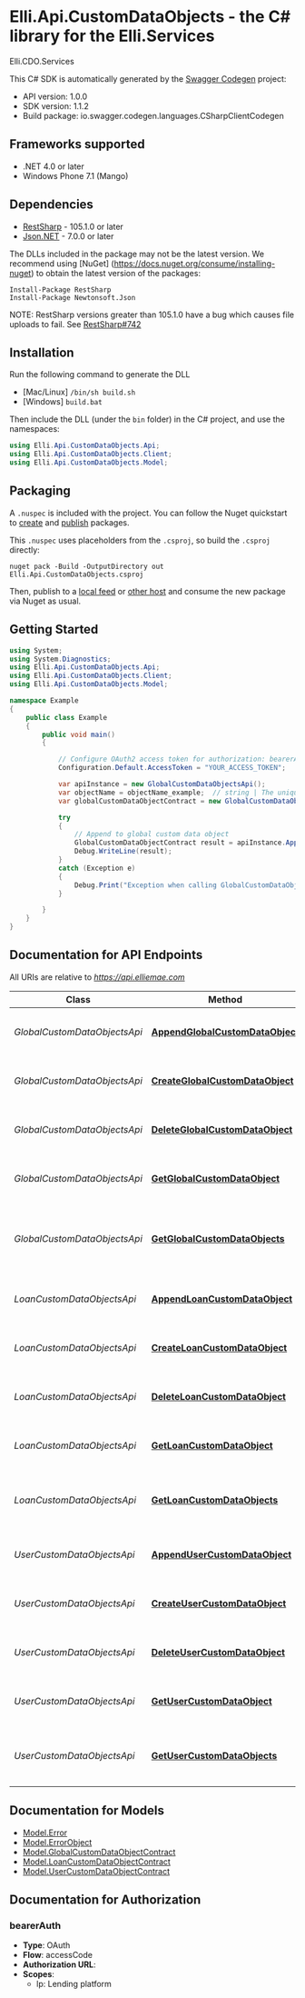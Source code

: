 # Elli.Api.CustomDataObjects - the C# library for the Elli.Services

Elli.CDO.Services

This C# SDK is automatically generated by the [Swagger Codegen](https://github.com/swagger-api/swagger-codegen) project:

- API version: 1.0.0
- SDK version: 1.1.2
- Build package: io.swagger.codegen.languages.CSharpClientCodegen

<a name="frameworks-supported"></a>
## Frameworks supported
- .NET 4.0 or later
- Windows Phone 7.1 (Mango)

<a name="dependencies"></a>
## Dependencies
- [RestSharp](https://www.nuget.org/packages/RestSharp) - 105.1.0 or later
- [Json.NET](https://www.nuget.org/packages/Newtonsoft.Json/) - 7.0.0 or later

The DLLs included in the package may not be the latest version. We recommend using [NuGet] (https://docs.nuget.org/consume/installing-nuget) to obtain the latest version of the packages:
```
Install-Package RestSharp
Install-Package Newtonsoft.Json
```

NOTE: RestSharp versions greater than 105.1.0 have a bug which causes file uploads to fail. See [RestSharp#742](https://github.com/restsharp/RestSharp/issues/742)

<a name="installation"></a>
## Installation
Run the following command to generate the DLL
- [Mac/Linux] `/bin/sh build.sh`
- [Windows] `build.bat`

Then include the DLL (under the `bin` folder) in the C# project, and use the namespaces:
```csharp
using Elli.Api.CustomDataObjects.Api;
using Elli.Api.CustomDataObjects.Client;
using Elli.Api.CustomDataObjects.Model;
```
<a name="packaging"></a>
## Packaging

A `.nuspec` is included with the project. You can follow the Nuget quickstart to [create](https://docs.microsoft.com/en-us/nuget/quickstart/create-and-publish-a-package#create-the-package) and [publish](https://docs.microsoft.com/en-us/nuget/quickstart/create-and-publish-a-package#publish-the-package) packages.

This `.nuspec` uses placeholders from the `.csproj`, so build the `.csproj` directly:

```
nuget pack -Build -OutputDirectory out Elli.Api.CustomDataObjects.csproj
```

Then, publish to a [local feed](https://docs.microsoft.com/en-us/nuget/hosting-packages/local-feeds) or [other host](https://docs.microsoft.com/en-us/nuget/hosting-packages/overview) and consume the new package via Nuget as usual.

<a name="getting-started"></a>
## Getting Started

```csharp
using System;
using System.Diagnostics;
using Elli.Api.CustomDataObjects.Api;
using Elli.Api.CustomDataObjects.Client;
using Elli.Api.CustomDataObjects.Model;

namespace Example
{
    public class Example
    {
        public void main()
        {

            // Configure OAuth2 access token for authorization: bearerAuth
            Configuration.Default.AccessToken = "YOUR_ACCESS_TOKEN";

            var apiInstance = new GlobalCustomDataObjectsApi();
            var objectName = objectName_example;  // string | The unique identifier assigned to a CDO under specific resource
            var globalCustomDataObjectContract = new GlobalCustomDataObjectContract(); // GlobalCustomDataObjectContract |  (optional) 

            try
            {
                // Append to global custom data object
                GlobalCustomDataObjectContract result = apiInstance.AppendGlobalCustomDataObject(objectName, globalCustomDataObjectContract);
                Debug.WriteLine(result);
            }
            catch (Exception e)
            {
                Debug.Print("Exception when calling GlobalCustomDataObjectsApi.AppendGlobalCustomDataObject: " + e.Message );
            }

        }
    }
}
```

<a name="documentation-for-api-endpoints"></a>
## Documentation for API Endpoints

All URIs are relative to *https://api.elliemae.com*

Class | Method | HTTP request | Description
------------ | ------------- | ------------- | -------------
*GlobalCustomDataObjectsApi* | [**AppendGlobalCustomDataObject**](docs/GlobalCustomDataObjectsApi.md#appendglobalcustomdataobject) | **PATCH** /encompass/v1/company/customObjects/{objectName} | Append to global custom data object
*GlobalCustomDataObjectsApi* | [**CreateGlobalCustomDataObject**](docs/GlobalCustomDataObjectsApi.md#createglobalcustomdataobject) | **PUT** /encompass/v1/company/customObjects/{objectName} | Create a global custom data object
*GlobalCustomDataObjectsApi* | [**DeleteGlobalCustomDataObject**](docs/GlobalCustomDataObjectsApi.md#deleteglobalcustomdataobject) | **DELETE** /encompass/v1/company/customObjects/{objectName} | Removes a global custom data objec
*GlobalCustomDataObjectsApi* | [**GetGlobalCustomDataObject**](docs/GlobalCustomDataObjectsApi.md#getglobalcustomdataobject) | **GET** /encompass/v1/company/customObjects/{objectName} | Retrieve a global custom data object
*GlobalCustomDataObjectsApi* | [**GetGlobalCustomDataObjects**](docs/GlobalCustomDataObjectsApi.md#getglobalcustomdataobjects) | **GET** /encompass/v1/company/customObjects | Retrieve all custom data objects for any instance
*LoanCustomDataObjectsApi* | [**AppendLoanCustomDataObject**](docs/LoanCustomDataObjectsApi.md#appendloancustomdataobject) | **PATCH** /encompass/v1/loans/{loanId}/customObjects/{objectName} | Append custom data object for a loan
*LoanCustomDataObjectsApi* | [**CreateLoanCustomDataObject**](docs/LoanCustomDataObjectsApi.md#createloancustomdataobject) | **PUT** /encompass/v1/loans/{loanId}/customObjects/{objectName} | Create a loan custom data object
*LoanCustomDataObjectsApi* | [**DeleteLoanCustomDataObject**](docs/LoanCustomDataObjectsApi.md#deleteloancustomdataobject) | **DELETE** /encompass/v1/loans/{loanId}/customObjects/{objectName} | Removes custom data object for a loan
*LoanCustomDataObjectsApi* | [**GetLoanCustomDataObject**](docs/LoanCustomDataObjectsApi.md#getloancustomdataobject) | **GET** /encompass/v1/loans/{loanId}/customObjects/{objectName} | Retrieve a loan custom data object
*LoanCustomDataObjectsApi* | [**GetLoanCustomDataObjects**](docs/LoanCustomDataObjectsApi.md#getloancustomdataobjects) | **GET** /encompass/v1/loans/{loanId}/customObjects | Retrieve all loan custom data objects
*UserCustomDataObjectsApi* | [**AppendUserCustomDataObject**](docs/UserCustomDataObjectsApi.md#appendusercustomdataobject) | **PATCH** /encompass/v1/users/{userId}/customObjects/{objectName} | Append custom data object for a user
*UserCustomDataObjectsApi* | [**CreateUserCustomDataObject**](docs/UserCustomDataObjectsApi.md#createusercustomdataobject) | **PUT** /encompass/v1/users/{userId}/customObjects/{objectName} | Create a user custom data object
*UserCustomDataObjectsApi* | [**DeleteUserCustomDataObject**](docs/UserCustomDataObjectsApi.md#deleteusercustomdataobject) | **DELETE** /encompass/v1/users/{userId}/customObjects/{objectName} | Removes custom data object for a user
*UserCustomDataObjectsApi* | [**GetUserCustomDataObject**](docs/UserCustomDataObjectsApi.md#getusercustomdataobject) | **GET** /encompass/v1/users/{userId}/customObjects/{objectName} | Retrieve a user custom data object
*UserCustomDataObjectsApi* | [**GetUserCustomDataObjects**](docs/UserCustomDataObjectsApi.md#getusercustomdataobjects) | **GET** /encompass/v1/users/{userId}/customObjects | Retrieve all user custom data objects


<a name="documentation-for-models"></a>
## Documentation for Models

 - [Model.Error](docs/Error.md)
 - [Model.ErrorObject](docs/ErrorObject.md)
 - [Model.GlobalCustomDataObjectContract](docs/GlobalCustomDataObjectContract.md)
 - [Model.LoanCustomDataObjectContract](docs/LoanCustomDataObjectContract.md)
 - [Model.UserCustomDataObjectContract](docs/UserCustomDataObjectContract.md)


<a name="documentation-for-authorization"></a>
## Documentation for Authorization

<a name="bearerAuth"></a>
### bearerAuth

- **Type**: OAuth
- **Flow**: accessCode
- **Authorization URL**: 
- **Scopes**: 
  - lp: Lending platform

